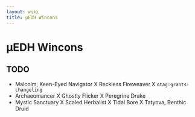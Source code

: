 ```yaml
---
layout: wiki
title: μEDH Wincons
---
```

# μEDH Wincons

## TODO

- Malcolm, Keen-Eyed Navigator X Reckless Fireweaver X `otag:grants-changeling`
- Archaeomancer X Ghostly Flicker X Peregrine Drake
- Mystic Sanctuary X Scaled Herbalist X Tidal Bore X Tatyova, Benthic Druid
